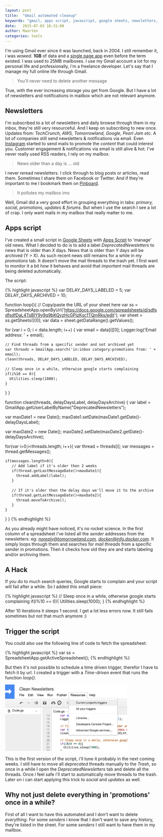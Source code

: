 ```yaml
---
layout: post
title:  "Gmail automated cleanup"
keywords: "gmail, apps script, javascript, google sheets, newsletters, notifications, javascript"
date:   2015-07-03 16:31:00
author: Maarten
categories: tools
---
```


I'm using Gmail ever since it was launched, back in 2004. I still remember it, i was *wowed*. **1GB** of data and a 
[single page app][spa] even before the term existed. I was used to 25MB mailboxes. I use my Gmail account a lot 
for my personal life and professionally, i'm a freelance developer. Let's say that I manage my full online life 
through Gmail. 

> You’ll never need to delete another message 

True, with the ever increasing storage you get from Google. But I have a lot of newsletters and notifications in mailbox 
which are not relevant anymore.

Newsletters
-----------
I'm subscribed to a lot of newsletters and daily browse through them in my inbox, they're still very resourceful. And I
 keep on subscribing to new once. Updates from: *TechCrunch, AWS, Tomorrowland, Google, Pearl Jam etc.* A lot of 
 companies still send newsletters & notifications via email. Even [Instagram][instagram] started to send mails to 
 promote the *content* that could interest you. Customer engagement & notifications via email is still alive & hot. 
 I've never really used RSS readers, I rely on my mailbox. 

> News older than a day is ... old

I never reread newsletters. I click through to blog posts or articles, read them. Sometimes I share them on 
Facebook or Twitter. And if they're important to me I bookmark them on [Pinboard][pinboard].

> It pollutes my mailbox imo

Well, Gmail did a very good effort in grouping everything in tabs: *primary, social, promotions, updates & forums*. But 
when I use the search I see a lot of crap. I only want mails in my mailbox that really matter to me. 

Apps script
-----------
I've created a small script in [Google Sheets][sheets] with [Apps Script][apps-script] to 'manage' old news. What I 
 decided to do is to add a label *DeprecatedNewsletters* to news that is older than *X* days. News that is older than 
 *Y* days will be archived (Y > X). As such recent news still remains for a while in my *promotions* tab. It doesn't 
 move the mail threads to the trash yet. I first want to monitor it a bit how it behaves and avoid that *important* 
 mail threads are being deleted automatically.

The script:

{% highlight javascript %}
var DELAY_DAYS_LABELED = 5;
var DELAY_DAYS_ARCHIVED = 10;

function loop(){
  // Copy/paste the URL of your sheet here
  var ss = SpreadsheetApp.openByUrl('https://docs.google.com/spreadsheets/d/sdfsdfsdfDaL4TsBIY9y9q9bKQyzHcGPjzKsc1TQmRks/edit');
  var sheet = ss.getSheets()[0];
  var data = sheet.getDataRange().getValues();
  
  for (var i = 0; i < data.length; i++) {
    var email = data[i][0];
    Logger.log('Email address: ' + email);
    
    // Find threads from a specific sender and not archived yet
    var threads = GmailApp.search('in:inbox category:promotions from: ' + email);
    clean(threads, DELAY_DAYS_LABELED, DELAY_DAYS_ARCHIVED);
    
    // Sleep once in a while, otherwise google starts complaining
    if(i%10 == 0){
      Utilities.sleep(1000);
    }
  }
}

function clean(threads, delayDaysLabel, delayDaysArchive) {
  var label = GmailApp.getUserLabelByName("DeprecatedNewsletters");
  
  var maxDate1 = new Date(); 
  maxDate1.setDate(maxDate1.getDate()-delayDaysLabel);
  
  var maxDate2 = new Date(); 
  maxDate2.setDate(maxDate2.getDate()-delayDaysArchive);  
  
  for(var i=0;i<threads.length; i++){
    var thread = threads[i];
    var messages = thread.getMessages();
    
    if(messages.length>0){
       // Add label if it's older then 2 weeks
       if(thread.getLastMessageDate()<maxDate1){
         thread.addLabel(label);
       }

       // If it's older then the delay days we'll move it to the archive
       if(thread.getLastMessageDate()<maxDate2){
         thread.moveToArchive();
       }
    }
  }
}
{% endhighlight %}

As you already might have noticed, it's no rocket science. In the first column of a spreadsheet i've listed all the
*sender* addresses from the newsletters: eg: *noreply@tomorrowland.com, docker@info.docker.com*. It simply loops through 
them and searches for *mail threads* from a specific sender in promotions. Then it checks how old they are and starts 
labeling and/or archiving them.

## A Hack
If you do to much search queries, Google starts to complain and your script will fail after a while. So I added this 
small piece:

{% highlight javascript %}
// Sleep once in a while, otherwise google starts complaining
if(i%10 == 0){
  Utilities.sleep(1000);
}
{% endhighlight %}

After 10 iterations it sleeps 1 second. I get a lot less errors now. It still fails sometimes but not that much 
anymore :)

## Trigger the script
You could also use the following line of code to fetch the spreadsheet:

{% highlight javascript %}
 var ss = SpreadsheetApp.getActiveSpreadsheet();
{% endhighlight %}

But then it's not possible to schedule a time driven trigger, therefor I have to fetch it by url. I created a trigger 
with a *Time-driven* event that runs the function *loop()*. 

<img src="/static/img/blog/2015-07-03/trigger.png" width="400" alt="Create a trigger" title="Create a trigger">

This is the first version of the script, i'll tune it probably in the next coming weeks. I still have to move all 
*deprecated* threads manually to the *Trash*, so once in a while I open the *DeprecatedNewsletters* tab and delete all 
the threads. Once i feel safe i'll start to automatically move threads to the trash. Later on i can start applying this 
 trick to *social* and *updates* as well.
 
## Why not just delete everything in 'promotions' once in a while?
First of all I want to have this automated and I don't want to delete *everything*. For some *senders* i know
that I don't want to save any history, they're listed in the sheet. For some *senders* I still want to have them in my 
mailbox. 

[spa]:          https://en.wikipedia.org/wiki/Single-page_application
[instagram]:    https://instagram.com
[pinboard]:     https://pinboard.in
[sheets]:       https://www.google.com/sheets/about/
[apps-script]:  https://developers.google.com/apps-script/

